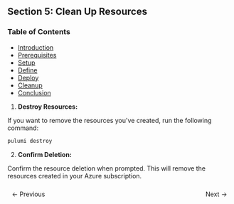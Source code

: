 
## Section 5: Clean Up Resources


### Table of Contents

- [Introduction](https://bitquip.github.io/Azure-SQL/1_introduction)
- [Prerequisites](https://bitquip.github.io/Azure-SQL/2_prerequisites)
- [Setup](https://bitquip.github.io/Azure-SQL/3_setup)
- [Define](https://bitquip.github.io/Azure-SQL/4_define)
- [Deploy](https://bitquip.github.io/Azure-SQL/5_deploy)
- [Cleanup](https://bitquip.github.io/Azure-SQL/6_cleanup)
- [Conclusion](https://bitquip.github.io/Azure-SQL/7_conclusion)




1. **Destroy Resources:**

If you want to remove the resources you've created, run the following command:

```bash
pulumi destroy
```

2. **Confirm Deletion:**

Confirm the resource deletion when prompted. This will remove the resources created in your Azure subscription.

<div style="display: flex; justify-content: space-between; align-items: center;">
    <a href="https://bitquip.github.io/Azure-SQL/5_deploy" style="margin: 10px; text-decoration: none;">← Previous</a>
    <a href="https://bitquip.github.io/Azure-SQL/7_conclusion" style="margin: 10px; text-decoration: none;">Next →</a>
</div>
